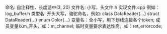 命名:
    自注释性，长度适中(3, 20)
    文件名: 小写，头文件.h 实现文件.cpp 例如：log_buffer.h
    类型名: 开头大写，骆驼命名，例如: 
        class DataReader{...}
        struct DataReader{...}
        enum Color{...}
    变量名：全小写，用下划线连接各个token;
        成员变量以m_开头，如：m_channel;
        临时变量要求表达性高，如：ret_errorcode;
